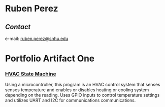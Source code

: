 # Ruben Perez
## _Contact_

e-mail: ruben.perez@snhu.edu 

# Portfolio Artifact One

### [HVAC State Machine](https://github.com/perez-r/perez-r.github.io/blob/main/Artifact-One/Updated/gpiointerrupt.c)
Using a microcontroller, this program is an HVAC control system that senses senses temperature and enables or disables heating or cooling system depending on the reading. Uses GPIO inputs to control temperature settings and utilizes UART and I2C for communications communications. 

